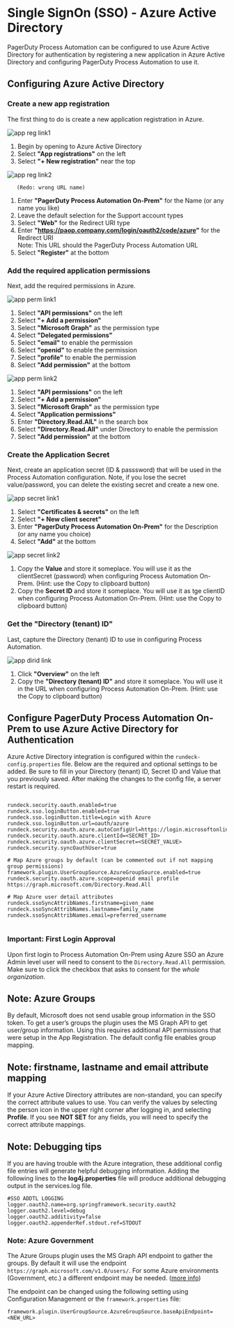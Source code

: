 # Single SignOn (SSO) - Azure Active Directory

PagerDuty Process Automation can be configured to use Azure Active Directory for authentication by registering a new application in Azure Active Directory and configuring PagerDuty Process Automation to use it.

## Configuring Azure Active Directory

### Create a new app registration

The first thing to do is create a new application registration in Azure.

![app reg link1](~@assets/img/sso-azure-01-appreg1.jpg)

1. Begin by opening to Azure Active Directory
2. Select **"App registrations"** on the left
3. Select **"+ New registration"** near the top

![app reg link2](~@assets/img/sso-azure-02-appreg2.jpg)

       (Redo: wrong URL name)

1. Enter **"PagerDuty Process Automation On-Prem"** for the Name (or any name you like)
2. Leave the default selection for the Support account types
3. Select **"Web"** for the Redirect URI type
4. Enter **"https://paop.company.com/login/oauth2/code/azure"** for the Redirect URI<br>
    Note: This URL should the PagerDuty Process Automation URL
5. Select **"Register"** at the bottom 

### Add the required application permissions

Next, add the required permissions in Azure.

![app perm link1](~@assets/img/sso-azure-03-apiperm1.jpg)

1. Select **"API permissions"** on the left
2. Select **"+ Add a permission"**
3. Select **"Microsoft Graph"** as the permission type
4. Select **"Delegated permissions"**
5. Select **"email"** to enable the permission
6. Select **"openid"** to enable the permission
7. Select **"profile"** to enable the permission
8. Select **"Add permission"** at the bottom

![app perm link2](~@assets/img/sso-azure-04-apiperm2.jpg)

1. Select **"API permissions"** on the left
2. Select **"+ Add a permission"**
3. Select **"Microsoft Graph"** as the permission type
4. Select **"Application permissions"**
5. Enter **"Directory.Read.AlL"** in the search box
6. Select **"Directory.Read.All"** under Directory to enable the permission
7. Select **"Add permission"** at the bottom

### Create the Application Secret

Next, create an application secret (ID & passsword) that will be used in the Process Automation configuration.  Note, if you lose the secret value/password, you can delete the existing secret and create a new one.

![app secret link1](~@assets/img/sso-azure-05-secret1.jpg)

1. Select **"Certificates & secrets"** on the left
2. Select **"+ New client secret"**
3. Enter **"PagerDuty Process Automation On-Prem"** for the Description (or any name you choice)
4. Select **"Add"** at the bottom

![app secret link2](~@assets/img/sso-azure-06-secret2.jpg)

1. Copy the **Value** and store it someplace. You will use it as the clientSecret (password) when configuring Process Automation On-Prem. (Hint: use the Copy to clipboard button)
2. Copy the **Secret ID** and store it someplace. You will use it as tge clientID when configuring Process Automation On-Prem. (Hint: use the Copy to clipboard button)

### Get the **"Directory (tenant) ID"**

Last, capture the Directory (tenant) ID to use in configuring Process Automation.

![app dirid link](~@assets/img/sso-azure-07-dirid.jpg)
    
1. Click **"Overview"** on the left
2. Copy the **"Directory (tenant) ID"** and store it someplace.  You will use it in the URL when configuring Process Automation On-Prem. (Hint: use the Copy to clipboard button)


## Configure PagerDuty Process Automation On-Prem to use Azure Active Directory for Authentication

Azure Active Directory integration is configured within the `rundeck-config.properties` file.  Below are the required and optional settings to be added.  Be sure to fill in your Directory (tenant) ID, Secret ID and Value that you previously saved. After making the changes to the config file, a server restart is required.

```
  
rundeck.security.oauth.enabled=true  
rundeck.sso.loginButton.enabled=true  
rundeck.sso.loginButton.title=Login with Azure  
rundeck.sso.loginButton.url=oauth/azure  
rundeck.security.oauth.azure.autoConfigUrl=https://login.microsoftonline.com/<DIRECTORY_TENANT_ID>/v2.0  
rundeck.security.oauth.azure.clientId=<SECRET_ID>  
rundeck.security.oauth.azure.clientSecret=<SECRET_VALUE>  
rundeck.security.syncOauthUser=true  
  
# Map Azure groups by default (can be commented out if not mapping group permissions)  
framework.plugin.UserGroupSource.AzureGroupSource.enabled=true  
rundeck.security.oauth.azure.scope=openid email profile https://graph.microsoft.com/Directory.Read.All
  
# Map Azure user detail attributes  
rundeck.ssoSyncAttribNames.firstname=given_name  
rundeck.ssoSyncAttribNames.lastname=family_name  
rundeck.ssoSyncAttribNames.email=preferred_username  
  
```

### Important: First Login Approval

Upon first login to Process Automation On-Prem using Azure SSO an Azure Admin level user will need to consent to the `Directory.Read.All` permission. Make sure to click the checkbox that asks to consent for the _whole organization_.

## Note: Azure Groups

By default, Microsoft does not send usable group information in the SSO token. To get a user’s groups the plugin uses the MS Graph API to get user/group information. Using this requires additional API permissions that were setup in the App Registration.  The default config file enables group mapping.

## Note: firstname, lastname and email attribute mapping

If your Azure Active Directory attributes are non-standard, you can specify the correct attribute values to use.  You can verify the values by selecting the person icon in the upper right corner after logging in, and selecting **Profile**.  If you see **NOT SET** for any fields, you will need to specify the correct attribute mappings.

## Note: Debugging tips

If you are having trouble with the Azure integration, these additional config file entries will generate helpful debugging information.  Adding the following lines to the **log4j.properties** file will produce additional debugging output in the services.log file.

```
#SSO ADDTL LOGGING
logger.oauth2.name=org.springframework.security.oauth2  
logger.oauth2.level=debug  
logger.oauth2.additivity=false  
logger.oauth2.appenderRef.stdout.ref=STDOUT  
```

### Note: Azure Government

The Azure Groups plugin uses the MS Graph API endpoint to gather the groups.  By default it will use the endpoint `https://graph.microsoft.com/v1.0/users/`.  For some Azure environments (Government, etc.) a different endpoint may be needed. ([more info](https://docs.microsoft.com/en-us/answers/questions/434905/microsoft-graph-api-for-azure-us-government-plan.html))  

The endpoint can be changed using the following setting using Configuration Management or the `framework.properties` file:

```
framework.plugin.UserGroupSource.AzureGroupSource.baseApiEndpoint=<NEW_URL>
```
